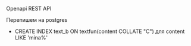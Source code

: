 Openapi REST API

Перепишем на postgres
- CREATE INDEX text_b ON textfun(content COLLATE "C") для content LIKE 'mina%'